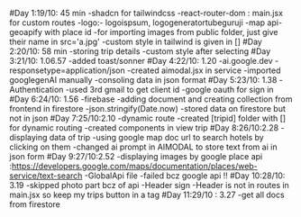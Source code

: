 #Day 1:19/10:  45 min
    -shadcn for tailwindcss
    -react-router-dom : main.jsx for custom routes
    -logo:- logoispsum, logogeneratortubeguruji
    -map api- geoapify with place id 
    -for importing images from public folder, just give their name in src='a.jpg'
    -custom style in tailwind is given in []
#Day 2:20/10: 58 min
    -storing trip details
    -custom style after selecting 
#Day 3:21/10: 1.06.57
    -added toast/sonner
#Day 4:22/10: 1.20
    -ai.google.dev
    -responsetype=application/json
    -created aimodal.jsx in service
    -imported googlegenAI manually
    -consoling data in json format
#Day 5:23/10: 1.38
    -Authentication
    -used 3rd gmail to get client id
    -google oauth for sign in
#Day 6:24/10: 1.56
    -firebase
    -adding document and creating collection from frontend in firestore
    -json.stringify(Date.now)
    -stored data on firestore but not in  json
#Day 7:25/10:2.10
    -dynamic route
    -created [tripid] folder with [] for dynamic routing
    -created components in view trip
#Day 8:26/10:2.28
    -displaying data of trip
    -using google map doc url to search hotels by clicking on them
    -changed ai prompt in AIMODAL to store text from ai in json form
#Day 9:27/10:2.52 
    -displaying images by google place api :https://developers.google.com/maps/documentation/places/web-service/text-search
    -GlobalApi file -failed bcz google api !!
#Day 10:28/10: 3.19
    -skipped photo part bcz of api
    -Header sign
    -Header is not in routes in main.jsx so keep my trips button in a tag
#Day 11:29/10 : 3.27
    -get all docs from firestore